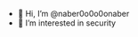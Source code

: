 - 👋 Hi, I’m @naber0o0o0onaber
- 👀 I’m interested in security

<!---
naber0o0o0onaber/naber0o0o0onaber is a ✨ special ✨ repository because its `README.md` (this file) appears on your GitHub profile.
You can click the Preview link to take a look at your changes.
--->

